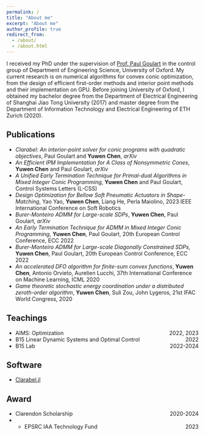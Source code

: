 ```yaml
---
permalink: /
title: "About me"
excerpt: "About me"
author_profile: true
redirect_from: 
  - /about/
  - /about.html
---
```


I received my PhD under the supervision of [Prof. Paul Goulart](https://users.ox.ac.uk/~engs1373/) in the control group of Department of Engineering Science, University of Oxford. My current research is on numerical algorithms for convex conic optimization, from the design of efficient first-order methods and interior point methods and their implementation on GPU. Before joining University of Oxford, I obtained my bachelor degree from the Department of Electrical Engineering of Shanghai Jiao Tong University (2017) and master degree from the Department of Information Technology and Electrical Engineering of ETH Zurich (2020).

<!-- News
------
- I gave a talk of my work on large-scale convex conic optimization to the SOC Lab, UCSD. (July 2023)
- I gave a talk of our Clarabel solver to the Predictive Control Lab, EPFL. (June 2023)
- Our project **[Clarabel.jl/rs](https://oxfordcontrol.github.io/ClarabelDocs/stable/)** has received the [EPSRC Impact Acceleration Account fund](https://www.mpls.ox.ac.uk/research-funding/impact-and-innovation/iaa#funding-schemes). (June 2023) -->


Publications
------
- *Clarabel: An interior-point solver for conic programs with quadratic objectives*, Paul Goulart and **Yuwen Chen**, *arXiv*
- *An Efficient IPM Implementation for A Class of Nonsymmetric Cones*, **Yuwen Chen** and Paul Goulart, *arXiv*
- *A Unified Early Termination Technique for Primal-dual Algorithms in Mixed Integer Conic Programming*, **Yuwen Chen** and Paul Goulart, Control Systems Letters (L-CSS)
- *Design Optimization for Bellow Soft Pneumatic Actuators in Shape-Matching*, Yao Yao, **Yuwen Chen**, Liang He, Perla Maiolino, 2023 IEEE International Conference on Soft Robotics
- *Burer-Monteiro ADMM for Large-scale SDPs*, **Yuwen Chen**, Paul Goulart, *arXiv*
- *An Early Termination Technique for ADMM in Mixed Integer Conic Programming*, **Yuwen Chen**, Paul Goulart, 20th European Control Conference, ECC 2022 
- *Burer-Monteiro ADMM for Large-scale Diagonally Constrained SDPs*, **Yuwen Chen**, Paul Goulart, 20th European Control Conference, ECC 2022
- *An accelerated DFO algorithm for finite-sum convex functions*, **Yuwen Chen**, Antonio Orvieto, Aurelien Lucchi, 37th International Conference on Machine Learning, ICML 2020
- *Game theoretic stochastic energy coordination under a distributed zeroth-order algorithm*, **Yuwen Chen**, Suli Zou, John Lygeros, 21st IFAC World Congress, 2020

Teachings
------
- <div style="text-align:left;">AIMS: Optimization<span style="float:right;">2022, 2023</span></div>     
- <div style="text-align:left;">B15 Linear Dynamic Systems and Optimal Control<span style="float:right;">2022</span></div>         
- <div style="text-align:left;">B15 Lab <span style="float:right;">2022-2024</span></div>         

Software
------
- [Clarabel.jl](https://oxfordcontrol.github.io/ClarabelDocs/stable/)

Award
------
- <div style="text-align:left;">Clarendon Scholarship<span style="float:right;">2020-2024</span></div>    
- - <div style="text-align:left;">EPSRC IAA Technology Fund<span style="float:right;">2023</span></div>    